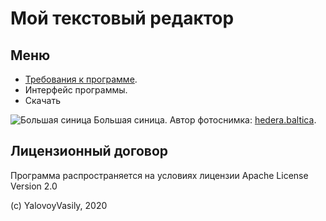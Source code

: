 # Мой текстовый редактор

## Меню

- [Требования к программе](/SiPPOON-programm/requirements/).
- Интерфейс программы.
- Скачать 

![Большая синица](/SiPPOON-programm/images/parus_major.jpg)
Большая синица. Автор фотоснимка: [hedera.baltica](https://www.flickr.com/photos/hedera_baltica/34112908396).

## Лицензионный договор

Программа распространяется на условиях лицензии Apache License Version 2.0

(c) YalovoyVasily, 2020